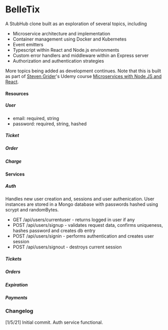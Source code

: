 # BelleTix

A StubHub clone built as an exploration of several topics, including
- Microservice architecture and implementation
- Container management using Docker and Kubernetes
- Event emitters
- Typescript within React and Node.js environments
- Custom error handlers and middleware within an Express server
- Authorization and authentication strategies

More topics being added as development continues.
Note that this is built as part of [Steven Grider](https://www.udemy.com/course/microservices-with-node-js-and-react/#instructor-1)'s Udemy course [Microservices with Node JS and React](https://www.udemy.com/course/microservices-with-node-js-and-react/).

#### Resources
##### User
- email: required, string
- password: required, string, hashed
##### Ticket
##### Order
##### Charge

#### Services
##### Auth
Handles new user creation and, sessions and user authenication. User instances are stored in a Mongo database with passwords hashed using scrypt and randomBytes.
- GET /api/users/currentuser - returns logged in user if any
- POST /api/users/signup - validates request data, confirms uniqueness, hashes password and creates db entry
- POST /api/users/signin - performs authentication and creates user session
- POST /api/users/signout - destroys current session
##### Tickets
##### Orders
##### Expiration
##### Payments

### Changelog
[1/5/21] Initial commit. Auth service functional.
